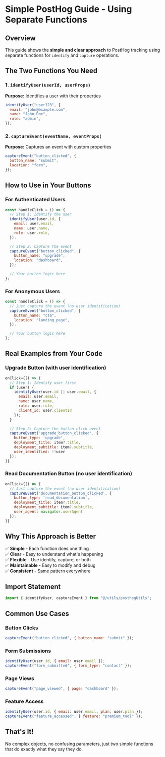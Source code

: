 # Simple PostHog Guide - Using Separate Functions

## Overview

This guide shows the **simple and clear approach** to PostHog tracking using separate functions for `identify` and `capture` operations.

## The Two Functions You Need

### 1. `identifyUser(userId, userProps)`

**Purpose:** Identifies a user with their properties

```javascript
identifyUser("user123", {
  email: "john@example.com",
  name: "John Doe",
  role: "admin",
});
```

### 2. `captureEvent(eventName, eventProps)`

**Purpose:** Captures an event with custom properties

```javascript
captureEvent("button_clicked", {
  button_name: "submit",
  location: "form",
});
```

## How to Use in Your Buttons

### For Authenticated Users

```javascript
const handleClick = () => {
  // Step 1: Identify the user
  identifyUser(user.id, {
    email: user.email,
    name: user.name,
    role: user.role,
  });

  // Step 2: Capture the event
  captureEvent("button_clicked", {
    button_name: "upgrade",
    location: "dashboard",
  });

  // Your button logic here
};
```

### For Anonymous Users

```javascript
const handleClick = () => {
  // Just capture the event (no user identification)
  captureEvent("button_clicked", {
    button_name: "cta",
    location: "landing_page",
  });

  // Your button logic here
};
```

## Real Examples from Your Code

### Upgrade Button (with user identification)

```javascript
onClick={() => {
  // Step 1: Identify user first
  if (user) {
    identifyUser(user.id || user.email, {
      email: user.email,
      name: user.name,
      role: user.role,
      client_id: user.clientId
    });
  }

  // Step 2: Capture the button click event
  captureEvent('upgrade_button_clicked', {
    button_type: 'upgrade',
    deployment_title: item?.title,
    deployment_subtitle: item?.subtitle,
    user_identified: !!user
  });
}}
```

### Read Documentation Button (no user identification)

```javascript
onClick={() => {
  // Just capture the event (no user identification)
  captureEvent('documentation_button_clicked', {
    button_type: 'read_documentation',
    deployment_title: item?.title,
    deployment_subtitle: item?.subtitle,
    user_agent: navigator.userAgent
  });
}}
```

## Why This Approach is Better

✅ **Simple** - Each function does one thing  
✅ **Clear** - Easy to understand what's happening  
✅ **Flexible** - Use identify, capture, or both  
✅ **Maintainable** - Easy to modify and debug  
✅ **Consistent** - Same pattern everywhere

## Import Statement

```javascript
import { identifyUser, captureEvent } from "@/utils/posthogUtils";
```

## Common Use Cases

### Button Clicks

```javascript
captureEvent("button_clicked", { button_name: "submit" });
```

### Form Submissions

```javascript
identifyUser(user.id, { email: user.email });
captureEvent("form_submitted", { form_type: "contact" });
```

### Page Views

```javascript
captureEvent("page_viewed", { page: "dashboard" });
```

### Feature Access

```javascript
identifyUser(user.id, { email: user.email, plan: user.plan });
captureEvent("feature_accessed", { feature: "premium_tool" });
```

## That's It!

No complex objects, no confusing parameters, just two simple functions that do exactly what they say they do.
